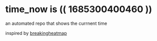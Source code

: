 # time_now is (( 1685300400460 ))

an automated repo that shows the currnent time

inspired by [breakingheatmap](https://github.com/breakingheatmap/breakingheatmap)